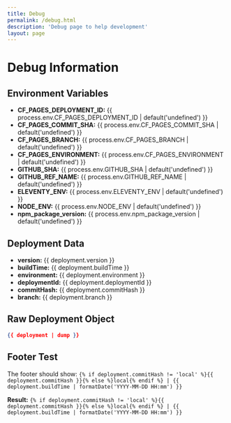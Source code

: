 ```yaml
---
title: Debug
permalink: /debug.html
description: 'Debug page to help development'
layout: page
---
```


# Debug Information

## Environment Variables

- **CF_PAGES_DEPLOYMENT_ID:** {{ process.env.CF_PAGES_DEPLOYMENT_ID | default('undefined') }}
- **CF_PAGES_COMMIT_SHA:** {{ process.env.CF_PAGES_COMMIT_SHA | default('undefined') }}
- **CF_PAGES_BRANCH:** {{ process.env.CF_PAGES_BRANCH | default('undefined') }}
- **CF_PAGES_ENVIRONMENT:** {{ process.env.CF_PAGES_ENVIRONMENT | default('undefined') }}
- **GITHUB_SHA:** {{ process.env.GITHUB_SHA | default('undefined') }}
- **GITHUB_REF_NAME:** {{ process.env.GITHUB_REF_NAME | default('undefined') }}
- **ELEVENTY_ENV:** {{ process.env.ELEVENTY_ENV | default('undefined') }}
- **NODE_ENV:** {{ process.env.NODE_ENV | default('undefined') }}
- **npm_package_version:** {{ process.env.npm_package_version | default('undefined') }}

## Deployment Data

- **version:** {{ deployment.version }}
- **buildTime:** {{ deployment.buildTime }}
- **environment:** {{ deployment.environment }}
- **deploymentId:** {{ deployment.deploymentId }}
- **commitHash:** {{ deployment.commitHash }}
- **branch:** {{ deployment.branch }}

## Raw Deployment Object

```json
{{ deployment | dump }}
```

## Footer Test

The footer should show: `{% if deployment.commitHash != 'local' %}{{ deployment.commitHash }}{% else %}local{% endif %} | {{ deployment.buildTime | formatDate('YYYY-MM-DD HH:mm') }}`

**Result:** `{% if deployment.commitHash != 'local' %}{{ deployment.commitHash }}{% else %}local{% endif %} | {{ deployment.buildTime | formatDate('YYYY-MM-DD HH:mm') }}`
